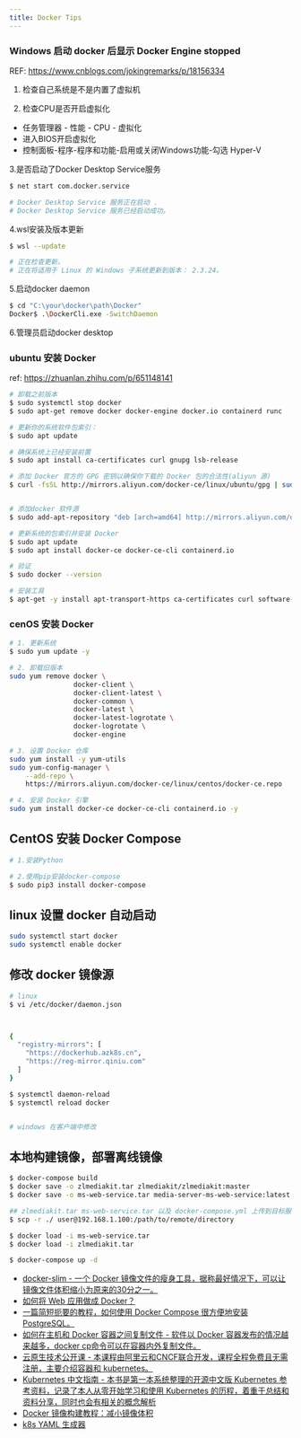 ```yaml
---
title: Docker Tips
---
```


### Windows 启动 docker 后显示 Docker Engine stopped

REF: <https://www.cnblogs.com/jokingremarks/p/18156334>

1. 检查自己系统是不是内置了虚拟机

2. 检查CPU是否开启虚拟化
  - 任务管理器 - 性能 - CPU - 虚拟化
  - 进入BIOS开启虚拟化
  - 控制面板-程序-程序和功能-启用或关闭Windows功能-勾选 Hyper-V 


3.是否启动了Docker Desktop Service服务

``` bash
$ net start com.docker.service

# Docker Desktop Service 服务正在启动 .
# Docker Desktop Service 服务已经启动成功。
```

4.wsl安装及版本更新

``` bash
$ wsl --update

# 正在检查更新。
# 正在将适用于 Linux 的 Windows 子系统更新到版本： 2.3.24。
```

5.启动docker daemon


``` bash
$ cd "C:\your\docker\path\Docker"
Docker$ .\DockerCli.exe -SwitchDaemon

```

6.管理员启动docker desktop

### ubuntu 安装 Docker

ref: <https://zhuanlan.zhihu.com/p/651148141>

``` bash
# 卸载之前版本
$ sudo systemctl stop docker
$ sudo apt-get remove docker docker-engine docker.io containerd runc

# 更新你的系统软件包索引：
$ sudo apt update

# 确保系统上已经安装前置
$ sudo apt install ca-certificates curl gnupg lsb-release

# 添加 Docker 官方的 GPG 密钥以确保你下载的 Docker 包的合法性(aliyun 源)
$ curl -fsSL http://mirrors.aliyun.com/docker-ce/linux/ubuntu/gpg | sudo apt-key add -


# 添加docker 软件源
$ sudo add-apt-repository "deb [arch=amd64] http://mirrors.aliyun.com/docker-ce/linux/ubuntu $(lsb_release -cs) stable"

# 更新系统的包索引并安装 Docker
$ sudo apt update
$ sudo apt install docker-ce docker-ce-cli containerd.io

# 验证
$ sudo docker --version

# 安装工具
$ apt-get -y install apt-transport-https ca-certificates curl software-properties-common
```


### cenOS 安装 Docker


``` bash
# 1. 更新系统
$ sudo yum update -y

# 2. 卸载旧版本
sudo yum remove docker \
                docker-client \
                docker-client-latest \
                docker-common \
                docker-latest \
                docker-latest-logrotate \
                docker-logrotate \
                docker-engine

# 3. 设置 Docker 仓库
sudo yum install -y yum-utils
sudo yum-config-manager \
    --add-repo \
    https://mirrors.aliyun.com/docker-ce/linux/centos/docker-ce.repo

# 4. 安装 Docker 引擎
sudo yum install docker-ce docker-ce-cli containerd.io -y
```


## CentOS 安装 Docker Compose

``` bash
# 1.安装Python

# 2.使用pip安装docker-compose
$ sudo pip3 install docker-compose
```


## linux 设置 docker 自动启动

``` bash
sudo systemctl start docker
sudo systemctl enable docker
```

## 修改 docker 镜像源

``` bash
# linux
$ vi /etc/docker/daemon.json



{
  "registry-mirrors": [
    "https://dockerhub.azk8s.cn",
    "https://reg-mirror.qiniu.com"
  ]
}

$ systemctl daemon-reload
$ systemctl reload docker


# windows 在客户端中修改 
```


## 本地构建镜像，部署离线镜像

``` bash
$ docker-compose build
$ docker save -o zlmediakit.tar zlmediakit/zlmediakit:master
$ docker save -o ms-web-service.tar media-server-ms-web-service:latest

## zlmediakit.tar ms-web-service.tar 以及 docker-compose.yml 上传到目标服务器
$ scp -r ./ user@192.168.1.100:/path/to/remote/directory

$ docker load -i ms-web-service.tar
$ docker load -i zlmediakit.tar

$ docker-compose up -d
```



- [docker-slim - 一个 Docker 镜像文件的瘦身工具，据称最好情况下，可以让镜像文件体积缩小为原来的30分之一。](https://github.com/docker-slim/docker-slim)
- [如何将 Web 应用做成 Docker？](https://itnext.io/dockerizing-modern-web-apps-cd9667eebf44)
- [一篇简短扼要的教程，如何使用 Docker Compose 很方便地安装 PostgreSQL。](https://www.brock.sh/docker-compose-postgresql/)
- [如何在主机和 Docker 容器之间复制文件 - 软件以 Docker 容器发布的情况越来越多，docker cp命令可以在容器内外复制文件。](https://linuxhandbook.com/docker-cp-example/)
- [云原生技术公开课 - 本课程由阿里云和CNCF联合开发，课程全程免费且无需注册，主要介绍容器和 kubernetes。](https://edu.aliyun.com/roadmap/cloudnative?from=timeline)
- [Kubernetes 中文指南 - 本书是第一本系统整理的开源中文版 Kubernetes 参考资料，记录了本人从零开始学习和使用 Kubernetes 的历程，着重于总结和资料分享，同时也会有相关的概念解析](https://jimmysong.io/kubernetes-handbook/)
- [Docker 镜像构建教程：减小镜像体积](https://fuckcloudnative.io/posts/docker-images-part1-reducing-image-size/)
- [k8s YAML 生成器](https://k8syaml.com/)